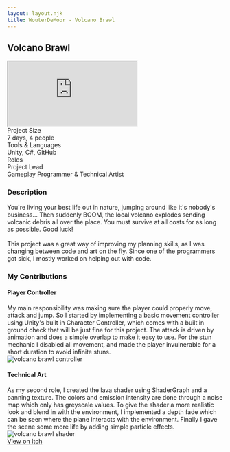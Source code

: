 ```yaml
---
layout: layout.njk
title: WouterDeMoor - Volcano Brawl
---
```


<article class="project-page container">
<h2 class="project-title">Volcano Brawl</h2>
<div class="project-intro">
    <iframe class="project-video"
    title="Volcano Brawl - Gameplay Preview"
    src="https://www.youtube.com/embed/LcnrfVJlv8Y"
    allow="accelerometer; autoplay; clipboard-write; encrypted-media; gyroscope; picture-in-picture" allowfullscreen>
    </iframe>
    <div class="project-data">
        <div>
            <div class="data-title">Project Size</div>
            <div class="data-text">7 days, 4 people</div>
        </div>
        <div>
            <div class="data-title">Tools &amp; Languages</div>
            <div class="data-text">Unity, C#, GitHub</div>
        </div>
        <div>
            <div class="data-title">Roles</div>
            <div class="data-text">
            Project Lead </br>
            Gameplay Programmer &amp; Technical Artist
            </div>
        </div>
    </div>
</div>

<section class="project-section">
    <h3>Description</h3>
    <div class="project-description">
        You're living your best life out in nature, jumping around like it's nobody's business... Then suddenly BOOM, the local volcano explodes sending volcanic debris all over the place. You must survive at all costs for as long as possible. Good luck! </br>
        </br>
        This project was a great way of improving my planning skills, as I was changing between code and art on the fly. Since one of the programmers got sick, I mostly worked on helping out with code.
    </div>
</section>

<section class="project-section">
    <h3>My Contributions</h3>
    <div class="project-task-100">
        <h4>Player Controller</h4>
        <div class="task-container">
            <div>
            My main responsibility was making sure the player could properly move, attack and jump. So I started by implementing a basic movement controller using Unity's built in Character Controller, which comes with a built in ground check that will be just fine for this project. The attack is driven by animation and does a simple overlap to make it easy to use. For the stun mechanic I disabled all movement, and made the player invulnerable for a short duration to avoid infinite stuns.
            </div>
            <img src="/img/volcano_controller.png" alt="volcano brawl controller" loading="lazy"/>
        </div>
    </div>
    <div class="project-task-100">
        <h4>Technical Art</h4>
        <div class="task-container">
            <div>
            As my second role, I created the lava shader using ShaderGraph and a panning texture. The colors and emission intensity are done through a noise map which only has greyscale values. To give the shader a more realistic look and blend in with the environment, I implemented a depth fade which can be seen where the plane interacts with the environment. Finally I gave the scene some more life by adding simple particle effects.
            </div>
            <img src="/gif/volcano_shader.gif" alt="volcano brawl shader" loading="lazy"/>
        </div>
    </div>
</section>

<div class="button-div">
    <a class="link-button" href="https://gwalraet.itch.io/volcano-brawl" target="_blank" rel="noopener noreferrer">View on Itch</a>
</div>
</article>